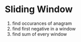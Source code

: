 # Sliding Window

1. find occurances of anagram
2. find first negative in a window
3. find sum of every window
